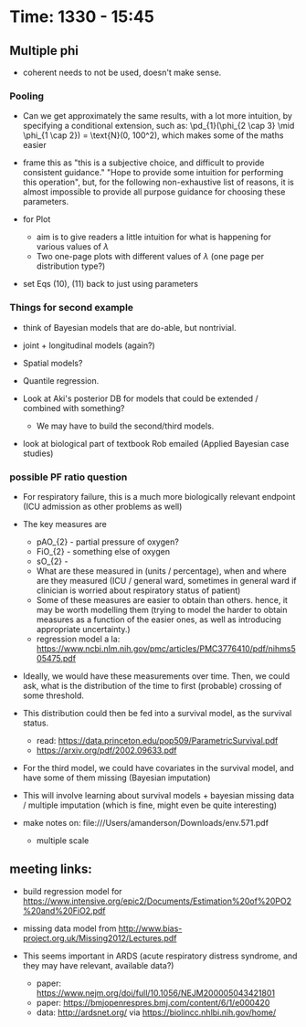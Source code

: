 # Time: 1330 - 15:45

## Multiple phi

- coherent needs to not be used, doesn't make sense.


### Pooling

- Can we get approximately the same results, with a lot more intuition, by specifying a conditional extension, such as:
  \pd_{1}(\phi_{2 \cap 3} \mid \phi_{1 \cap 2}) = \text{N}(0, 100^2), which makes some of the maths easier

- frame this as "this is a subjective choice, and difficult to provide consistent guidance." "Hope to provide some intuition for performing this operation", but, for the following non-exhaustive list of reasons, it is almost impossible to provide all purpose guidance for choosing these parameters. 

- for Plot
  - aim is to give readers a little intuition for what is happening for various values of $\lambda$
  - Two one-page plots with different values of $\lambda$ (one page per distribution type?)

- set Eqs (10), (11) back to just using parameters 

### Things for second example

- think of Bayesian models that are do-able, but nontrivial.
- joint + longitudinal models (again?)
- Spatial models?
- Quantile regression.
- Look at Aki's posterior DB for models that could be extended / combined with something?
  - We may have to build the second/third models.

- look at biological part of textbook Rob emailed (Applied Bayesian case studies) 

### possible PF ratio question

- For respiratory failure, this is a much more biologically relevant endpoint (ICU admission as other problems as well)
- The key measures are 
  - pAO_{2} - partial pressure of oxygen?
  - FiO_{2} - something else of oxygen
  - sO_{2} - 
  - What are these measured in (units / percentage), when and where are they measured (ICU / general ward, sometimes in general ward if clinician is worried about respiratory status of patient)
  - Some of these measures are easier to obtain than others. hence, it may be worth modelling them (trying to model the harder to obtain measures as a function of the easier ones, as well as introducing appropriate uncertainty.)
  - regression model a la: https://www.ncbi.nlm.nih.gov/pmc/articles/PMC3776410/pdf/nihms505475.pdf

- Ideally, we would have these measurements over time. Then, we could ask, what is the distribution of the time to first (probable) crossing of some threshold. 
- This distribution could then be fed into a survival model, as the survival status.
  - read: https://data.princeton.edu/pop509/ParametricSurvival.pdf
  - https://arxiv.org/pdf/2002.09633.pdf
- For the third model, we could have covariates in the survival model, and have some of them missing (Bayesian imputation)

- This will involve learning about survival models + bayesian missing data / multiple imputation (which is fine, might even be quite interesting)

- make notes on: file:///Users/amanderson/Downloads/env.571.pdf
  - multiple scale

## meeting links:

- build regression model for https://www.intensive.org/epic2/Documents/Estimation%20of%20PO2%20and%20FiO2.pdf
- missing data model from http://www.bias-project.org.uk/Missing2012/Lectures.pdf

- This seems important in ARDS (acute respiratory distress syndrome, and they may have relevant, available data?)
  - paper: https://www.nejm.org/doi/full/10.1056/NEJM200005043421801
  - paper: https://bmjopenrespres.bmj.com/content/6/1/e000420
  - data: http://ardsnet.org/ via https://biolincc.nhlbi.nih.gov/home/